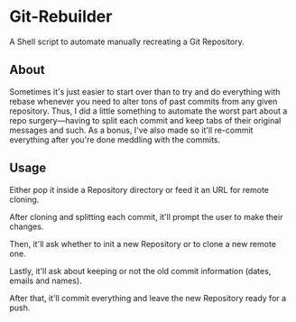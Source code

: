 # Git-Rebuilder
A Shell script to automate manually recreating a Git Repository.

## About
Sometimes it's just easier to start over than to try and do everything with rebase whenever you need to alter tons of past commits from any given repository. Thus, I did a little something to automate the worst part about a repo surgery—having to split each commit and keep tabs of their original messages and such. As a bonus, I've also made so it'll re-commit everything after you're done meddling with the commits.

## Usage
Either pop it inside a Repository directory or feed it an URL for remote cloning. 

After cloning and splitting each commit, it'll prompt the user to make their changes.

Then, it'll ask whether to init a new Repository or to clone a new remote one.

Lastly, it'll ask about keeping or not the old commit information (dates, emails and names).

After that, it'll commit everything and leave the new Repository ready for a push.